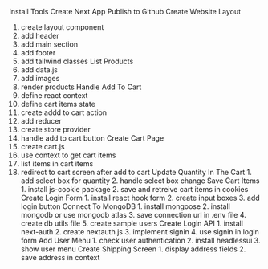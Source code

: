  Install Tools
 Create Next App
 Publish to Github
 Create Website Layout
   1. create layout component
   2. add header
   3. add main section
   4. add footer
   5. add tailwind classes
List Products
   1. add data.js
   2. add images
   3. render products
Handle Add To Cart
   1. define react context
   2. define cart items state
   3. create addd to cart action
   4. add reducer
   5. create store provider
   6. handle add to cart button
Create Cart Page
   1. create cart.js
   2. use context to get cart items
   3. list items in cart items
   4. redirect to cart screen after add to cart
Update Quantity In The Cart
    1. add select box for quantity
    2. handle select box change
Save Cart Items
    1. install js-cookie package
    2. save and retreive cart items in cookies
Create Login Form
    1. install react hook form
    2. create input boxes
    3. add login button
Connect To MongoDB
    1. install mongoose
    2. install mongodb or use mongodb atlas
    3. save connection url in .env file
    4. create db utils file
    5. create sample users
 Create Login API
    1. install next-auth
    2. create nextauth.js
    3. implement signin
    4. use signin in login form
Add User Menu
    1. check user authentication
    2. install headlessui
    3. show user menu
Create Shipping Screen
    1. display address fields
    2. save address in context